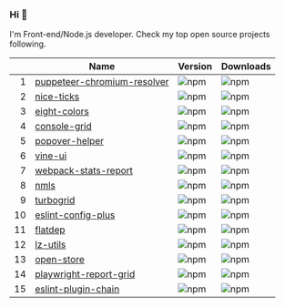 ### Hi 👋

I'm Front-end/Node.js developer. Check my top open source projects following.

|  |Name                            |Version|Downloads
|-:|--------------------------------|-------|--------
| 1|[puppeteer-chromium-resolver](https://github.com/cenfun/puppeteer-chromium-resolver)|![npm](https://img.shields.io/npm/v/puppeteer-chromium-resolver) |![npm](https://img.shields.io/npm/dw/puppeteer-chromium-resolver)
| 2|[nice-ticks](https://github.com/cenfun/nice-ticks)|![npm](https://img.shields.io/npm/v/nice-ticks) |![npm](https://img.shields.io/npm/dw/nice-ticks)
| 3|[eight-colors](https://github.com/cenfun/eight-colors)|![npm](https://img.shields.io/npm/v/eight-colors) |![npm](https://img.shields.io/npm/dw/eight-colors)
| 4|[console-grid](https://github.com/cenfun/console-grid)|![npm](https://img.shields.io/npm/v/console-grid) |![npm](https://img.shields.io/npm/dw/console-grid)
| 5|[popover-helper](https://github.com/cenfun/popover-helper)|![npm](https://img.shields.io/npm/v/popover-helper) |![npm](https://img.shields.io/npm/dw/popover-helper)
| 6|[vine-ui](https://github.com/cenfun/vine-ui)|![npm](https://img.shields.io/npm/v/vine-ui) |![npm](https://img.shields.io/npm/dw/vine-ui)
| 7|[webpack-stats-report](https://github.com/cenfun/webpack-stats-report)|![npm](https://img.shields.io/npm/v/webpack-stats-report) |![npm](https://img.shields.io/npm/dw/webpack-stats-report)
| 8|[nmls](https://github.com/cenfun/nmls)|![npm](https://img.shields.io/npm/v/nmls) |![npm](https://img.shields.io/npm/dw/nmls)
| 9|[turbogrid](https://github.com/cenfun/turbogrid)|![npm](https://img.shields.io/npm/v/turbogrid) |![npm](https://img.shields.io/npm/dw/turbogrid)
|10|[eslint-config-plus](https://github.com/cenfun/eslint-config-plus)|![npm](https://img.shields.io/npm/v/eslint-config-plus) |![npm](https://img.shields.io/npm/dw/eslint-config-plus)
|11|[flatdep](https://github.com/cenfun/flatdep)|![npm](https://img.shields.io/npm/v/flatdep) |![npm](https://img.shields.io/npm/dw/flatdep)
|12|[lz-utils](https://github.com/cenfun/lz-utils)|![npm](https://img.shields.io/npm/v/lz-utils) |![npm](https://img.shields.io/npm/dw/lz-utils)
|13|[open-store](https://github.com/cenfun/open-store)|![npm](https://img.shields.io/npm/v/open-store) |![npm](https://img.shields.io/npm/dw/open-store)
|14|[playwright-report-grid](https://github.com/cenfun/playwright-report-grid)|![npm](https://img.shields.io/npm/v/playwright-report-grid) |![npm](https://img.shields.io/npm/dw/playwright-report-grid)
|15|[eslint-plugin-chain](https://github.com/cenfun/eslint-plugin-chain)|![npm](https://img.shields.io/npm/v/eslint-plugin-chain) |![npm](https://img.shields.io/npm/dw/eslint-plugin-chain)